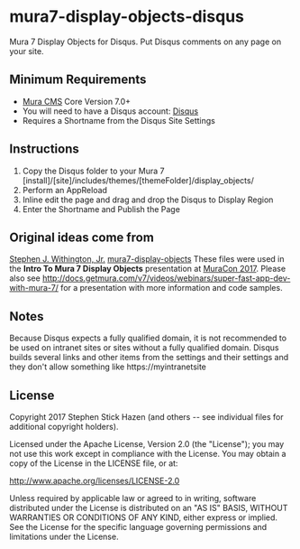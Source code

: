 # mura7-display-objects-disqus
Mura 7 Display Objects for Disqus.  Put Disqus comments on any page on your site.

## Minimum Requirements
* [Mura CMS](http://www.getmura.com) Core Version 7.0+
* You will need to have a Disqus account: [Disqus](https://disqus.com/)
* Requires a Shortname from the Disqus Site Settings

## Instructions
1. Copy the Disqus folder to your Mura 7 [install]/[site]/includes/themes/[themeFolder]/display_objects/
2. Perform an AppReload
3. Inline edit the page and drag and drop the Disqus to Display Region
4. Enter the Shortname and Publish the Page

## Original ideas come from
[Stephen J. Withington, Jr.](https://github.com/stevewithington)
[mura7-display-objects](https://github.com/stevewithington/mura7-display-objects)
These files were used in the **Intro To Mura 7 Display Objects** presentation at [MuraCon 2017](http://www.muracon.com). Please also see http://docs.getmura.com/v7/videos/webinars/super-fast-app-dev-with-mura-7/ for a presentation with more information and code samples.

## Notes
Because Disqus expects a fully qualified domain, it is not recommended to be used on intranet sites or sites without a fully qualified domain. Disqus builds several links and other items from the settings and their settings and they don't allow something like https://myintranetsite

## License
Copyright 2017 Stephen Stick Hazen (and others -- see individual files for additional copyright holders).

Licensed under the Apache License, Version 2.0 (the "License"); you may not use this work except in compliance with the License. You may obtain a copy of the License in the LICENSE file, or at:

http://www.apache.org/licenses/LICENSE-2.0

Unless required by applicable law or agreed to in writing, software distributed under the License is distributed on an "AS IS" BASIS, WITHOUT WARRANTIES OR CONDITIONS OF ANY KIND, either express or implied. See the License for the specific language governing permissions and limitations under the License.
